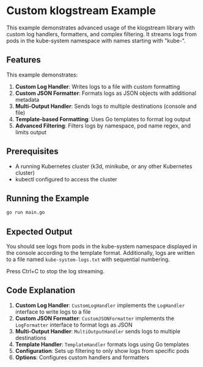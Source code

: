 # Custom klogstream Example

This example demonstrates advanced usage of the klogstream library with custom log handlers, formatters, and complex filtering. It streams logs from pods in the kube-system namespace with names starting with "kube-".

## Features

This example demonstrates:

1. **Custom Log Handler**: Writes logs to a file with custom formatting
2. **Custom JSON Formatter**: Formats logs as JSON objects with additional metadata
3. **Multi-Output Handler**: Sends logs to multiple destinations (console and file)
4. **Template-based Formatting**: Uses Go templates to format log output
5. **Advanced Filtering**: Filters logs by namespace, pod name regex, and limits output

## Prerequisites

- A running Kubernetes cluster (k3d, minikube, or any other Kubernetes cluster)
- kubectl configured to access the cluster

## Running the Example

```bash
go run main.go
```

## Expected Output

You should see logs from pods in the kube-system namespace displayed in the console according to the template format. Additionally, logs are written to a file named `kube-system-logs.txt` with sequential numbering.

Press Ctrl+C to stop the log streaming.

## Code Explanation

1. **Custom Log Handler**: `CustomLogHandler` implements the `LogHandler` interface to write logs to a file
2. **Custom JSON Formatter**: `CustomJSONFormatter` implements the `LogFormatter` interface to format logs as JSON
3. **Multi-Output Handler**: `MultiOutputHandler` sends logs to multiple destinations
4. **Template Handler**: `TemplateHandler` formats logs using Go templates
5. **Configuration**: Sets up filtering to only show logs from specific pods
6. **Options**: Configures custom handlers and formatters